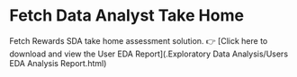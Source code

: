 # Fetch Data Analyst Take Home
Fetch Rewards SDA take home assessment solution.
👉 [Click here to download and view the User EDA Report](.Exploratory Data Analysis/Users EDA Analysis Report.html)
